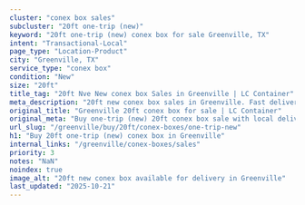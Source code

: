 ```yaml
---
cluster: "conex box sales"
subcluster: "20ft one-trip (new)"
keyword: "20ft one-trip (new) conex box for sale Greenville, TX"
intent: "Transactional-Local"
page_type: "Location-Product"
city: "Greenville, TX"
service_type: "conex box"
condition: "New"
size: "20ft"
title_tag: "20ft Nve New conex box Sales in Greenville | LC Container"
meta_description: "20ft new conex box sales in Greenville. Fast delivery, competitive pricing. Serving conex boxes area. Quote ID: APK. Call (214) 524-4168 for your free quote today."
original_title: "Greenville 20ft conex box for sale | LC Container"
original_meta: "Buy one-trip (new) 20ft conex box sale with local delivery in Greenville, TX. LC Container — local Since 2003. Request a fast quote today."
url_slug: "/greenville/buy/20ft/conex-boxes/one-trip-new"
h1: "Buy 20ft one-trip (new) conex box in Greenville"
internal_links: "/greenville/conex-boxes/sales"
priority: 3
notes: "NaN"
noindex: true
image_alt: "20ft new conex box available for delivery in Greenville"
last_updated: "2025-10-21"
---
```


<!-- TODO: Add unique city/inventory copy, images, and internal links here. -->
